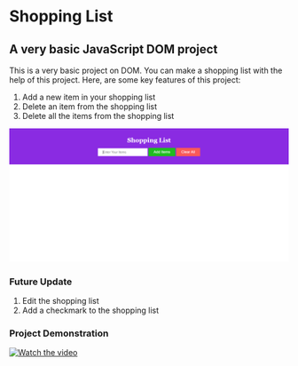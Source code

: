 # Shopping List

## A very basic JavaScript DOM project

This is a very basic project on DOM. You can make a shopping list with the help of this project. Here, are some key features of this project:

1. Add a new item in your shopping list
2. Delete an item from the shopping list
3. Delete all the items from the shopping list

![Shopping List UI ](./images/shopping_list_UI.PNG)

### Future Update

1. Edit the shopping list
2. Add a checkmark to the shopping list

### Project Demonstration

[![Watch the video](https://i9.ytimg.com/vi_webp/wI8GZjsY4Qw/mq1.webp?sqp=CIDVmaoG-oaymwEmCMACELQB8quKqQMa8AEB-AH-CYACrAWKAgwIABABGE4gEyh_MA8=&rs=AOn4CLBU_NDgNoEqTHAI9Tz0GK-hFslHRQ)](https://www.youtube.com/watch?v=wI8GZjsY4Qw)
